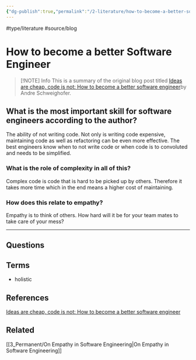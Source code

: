 ```yaml
---
{"dg-publish":true,"permalink":"/2-literature/how-to-become-a-better-software-engineer/","created":"2023-08-05T06:06:57.852-06:00","updated":"2023-08-16T13:48:20.830-06:00"}
---
```


#type/literature #source/blog 
# How to become a better Software Engineer

> [!NOTE] Info
> This is a summary of the original blog post titled [Ideas are cheap, code is not: How to become a better software engineer](https://andreschweighofer.com/career/ideas-are-cheap-code-is-not-how-to-become-a-better-software-engineer/)by Andre Schweighofer.
## What is the most important skill for software engineers according to the author?
The ability of not writing code. Not only is writing code expensive, maintaining code as well as refactoring can be even more effective. The best engineers know when to not write code or when code is to convoluted and needs to be simplified.
### What is the role of complexity in all of this?
Complex code is code that is hard to be picked up by others. Therefore it takes more time which in the end means a higher cost of maintaining.
### How does this relate to empathy?
Empathy is to think of others. How hard will it be for your team mates to take care of your mess?

---
## Questions
## Terms
- holistic
## References
[Ideas are cheap, code is not: How to become a better software engineer](https://andreschweighofer.com/career/ideas-are-cheap-code-is-not-how-to-become-a-better-software-engineer/)
## Related
[[3_Permanent/On Empathy in Software Engineering\|On Empathy in Software Engineering]]